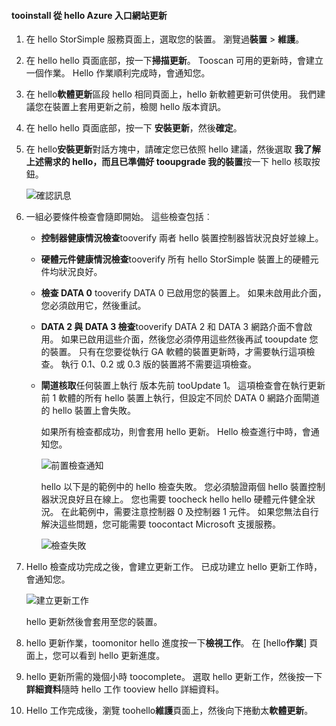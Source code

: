 <!--author=alkohli last changed: 02/06/17-->

#### <a name="tooinstall-an-update-from-hello-azure-portal"></a>tooinstall 從 hello Azure 入口網站更新

1. 在 hello StorSimple 服務頁面上，選取您的裝置。 瀏覽過**裝置** > **維護**。
2. 在 hello hello 頁面底部，按一下**掃描更新**。 Tooscan 可用的更新時，會建立一個作業。 Hello 作業順利完成時，會通知您。
3. 在 hello**軟體更新**區段 hello 相同頁面上，hello 新軟體更新可供使用。 我們建議您在裝置上套用更新之前，檢閱 hello 版本資訊。
4. 在 hello hello 頁面底部，按一下 **安裝更新**，然後**確定**。
5. 在 hello**安裝更新**對話方塊中，請確定您已依照 hello 建議，然後選取 **我了解上述需求的 hello，而且已準備好 tooupgrade 我的裝置**按一下 hello 核取按鈕。
   
    ![確認訊息](./media/storsimple-install-update2-via-portal/InstallUpdate12_2M.png)
6. 一組必要條件檢查會隨即開始。 這些檢查包括︰
   
   * **控制器健康情況檢查**tooverify 兩者 hello 裝置控制器皆狀況良好並線上。
   * **硬體元件健康情況檢查**tooverify 所有 hello StorSimple 裝置上的硬體元件均狀況良好。
   * **檢查 DATA 0** tooverify DATA 0 已啟用您的裝置上。 如果未啟用此介面，您必須啟用它，然後重試。
   * **DATA 2 與 DATA 3 檢查**tooverify DATA 2 和 DATA 3 網路介面不會啟用。 如果已啟用這些介面，然後您必須停用這些然後再試 tooupdate 您的裝置。 只有在您要從執行 GA 軟體的裝置更新時，才需要執行這項檢查。 執行 0.1、0.2 或 0.3 版的裝置將不需要這項檢查。
   * **閘道核取**任何裝置上執行 版本先前 tooUpdate 1。 這項檢查會在執行更新前 1 軟體的所有 hello 裝置上執行，但設定不同於 DATA 0 網路介面閘道的 hello 裝置上會失敗。
     
     如果所有檢查都成功，則會套用 hello 更新。 Hello 檢查進行中時，會通知您。
     
     ![前置檢查通知](./media/storsimple-install-update2-via-portal/InstallUpdate12_3M.png)
     
     hello 以下是的範例中的 hello 檢查失敗。 您必須驗證兩個 hello 裝置控制器狀況良好且在線上。 您也需要 toocheck hello hello 硬體元件健全狀況。 在此範例中，需要注意控制器 0 及控制器 1 元件。 如果您無法自行解決這些問題，您可能需要 toocontact Microsoft 支援服務。
     
       ![檢查失敗](./media/storsimple-install-update2-via-portal/HCS_PreUpgradeChecksFailed-include.png)
7. Hello 檢查成功完成之後，會建立更新工作。 已成功建立 hello 更新工作時，會通知您。
   
    ![建立更新工作](./media/storsimple-install-update2-via-portal/InstallUpdate12_44M.png)
   
    hello 更新然後會套用至您的裝置。
    
8. hello 更新作業，toomonitor hello 進度按一下**檢視工作**。 在 [hello**作業**] 頁面上，您可以看到 hello 更新進度。
9. hello 更新所需的幾個小時 toocomplete。 選取 hello 更新工作，然後按一下**詳細資料**隨時 hello 工作 tooview hello 詳細資料。
10. Hello 工作完成後，瀏覽 toohello**維護**頁面上，然後向下捲動太**軟體更新**。

